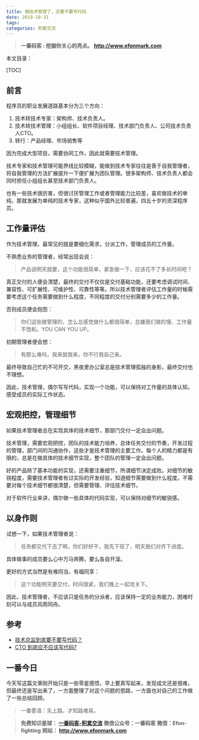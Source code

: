 ```yaml
---
title: 做技术管理了，还要不要写代码
date: 2019-10-31
tags: 
categories: 积累交流
---
```


> **一番码客 : 挖掘你关心的亮点。**
> **http://www.efonmark.com**

本文目录：

[TOC]

## 前言

程序员的职业发展道路基本分为三个方向：

1. 技术转技术专家：架构师、技术负责人。
2. 技术转技术管理：小组组长、软件项目经理、技术部门负责人、公司技术负责人CTO。
3. 转行：产品经理、市场销售等

因为完成大型项目，需要协同工作，因此就需要技术管理。

技术专家和技术管理可能界线比较模糊，能做到技术专家往往是善于自我管理者，将自我管理的方法扩展提升一下便扩展为团队管理。很多架构师、技术负责人都会同时担任小组组长甚至技术部门负责人。

也有一些技术很厉害，但很讨厌管理工作或者管理能力比较差，喜欢做技术的单纯，那就发展为单纯的技术专家，这种似乎国外比较普遍，四五十岁的资深程序员。

<!-- more -->

## 工作量评估

作为技术管理，最常见的就是要细化需求，分派工作，管理成员的工作量。

不熟悉业务的管理者，经常出现会说：

> 产品说明天就要，这个功能很简单，紧急做一下，应该花不了多长时间吧？

真正交付的人便会清楚，最终的交付不仅仅是交付基础功能，还要考虑调试时间、兼容性、可扩展性、可维护性、可靠性等等。所以技术管理者评估工作量的时候需要考虑这个任务需要做到什么程度，不同程度的交付分别需要多少的工作量。

否则成员便会抱怨：

> 你们这些做管理的，怎么总感觉做什么都很简单，总嫌我们做的慢、工作量不饱和。YOU CAN YOU UP。

初期管理者便会想：

> 有那么难吗，我来就我来，你不行我自己来。

最终导致自己忙的不可开交，黑夜里办公室总是技术管理孤独的身影，最终交付也不理想。

因此，技术管理，偶尔写写代码，实现一个功能，可以保持对工作量的具体认知，感受成员的实际工作状态。

## 宏观把控，管理细节

如果技术管理者总在实现具体的技术细节，那部门交付一定会出问题。

技术管理，需要宏观把控，团队的技术能力培养，总体任务交付的节奏，开发过程的管理，部门间的沟通协作，这些才是技术管理的主要工作。每个人的精力都是有限的，总是在做具体的技术细节实现，整个团队的管理一定会出问题。

好的产品除了基本功能的实现，还需要注重细节，所谓细节决定成败。对细节的敏锐程度，需要技术管理者有过实际的开发经验，知道细节需要做到什么程度。不需要对每个技术细节都很清楚，但需要管理、评估技术细节。

对于软件行业来讲，偶尔做一些具体的代码实现，可以保持对细节的敏锐感。

## 以身作则

试想一下，如果技术管理者说：

> 任务都交代下去了啊，你们好好干，我先下班了，明天我们对齐下进度。

具体做事的成员要么心中万马奔腾，要么各自开溜。

更好的方式当然是有难同当，有福同享：

> 这个功能明天要交付，时间很紧，我们晚上一起攻关下。

因此，技术管理者，不应该只是任务的分派者，应该保持一定的业务能力，困难时刻可以与成员风雨同舟。

## 参考

* [技术总监到底要不要写代码？](https://mp.weixin.qq.com/s/n_rmTb8slVn2Kf-UGg4ObQ)
* [CTO 到底应不应该写代码?](http://www.chinaz.com/news/2016/0829/572740.shtml)

## 一番今日

今天写这篇文章刚开始只是一些零星感悟，早上要真写起来，发现成文还是很难，但最终还是写出来了，一方面整理了对这个问题的思路，一方面也对自己的工作做了一些总结回顾。

> 一番雾语：先上路，才知路难易。



> **免费知识星球： [一番码客-积累交流]([wwww](https://t.zsxq.com/NRVBURr))**
> **微信公众号：一番码客**
> **微信：Efon-fighting**
> **网站： http://www.efonmark.com**